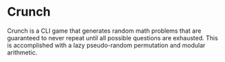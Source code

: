 # Crunch
Crunch is a CLI game that generates random math problems that are guaranteed to never repeat until all possible questions are exhausted. This is accomplished with a lazy pseudo-random permutation and modular arithmetic.
